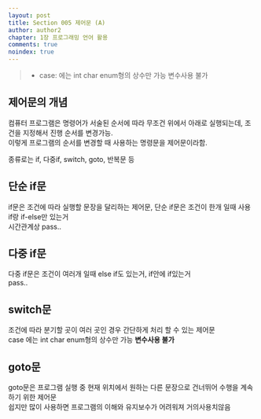 ```yaml
---
layout: post
title: Section 005 제어문 (A)
author: author2
chapter: 1장 프로그래밍 언어 활용
comments: true
noindex: true
---
```

>- case: 에는 int char enum형의 상수만 가능 변수사용 불가

## 제어문의 개념

컴퓨터 프로그램은 명령어가 서술된 순서에 따라 무조건 위에서 아래로 실행되는데, 조건을 지정해서 진행 순서를 변경가능.    
이렇게 프로그램의 순서를 변경할 때 사용하는 명령문을 제어문이라함.

종류로는 if, 다중if, switch, goto, 반복문 등

## 단순 if문

if문은 조건에 따라 실행할 문장을 달리하는 제어문, 단순 if문은 조건이 한개 일때 사용 if랑 if-else만 있는거     
시간관계상 pass..

## 다중 if문

다중 if문은 조건이 여러개 일때 else if도 있는거, if안에 if있는거     
pass..

## switch문

조건에 따라 분기할 곳이 여러 곳인 경우 간단하게 처리 할 수 있는 제어문    
case 에는 int char enum형의 상수만 가능 **변수사용 불가**

## goto문

goto문은 프로그램 실행 중 현재 위치에서 원하는 다른 문장으로 건너뛰어 수행을 계속하기 위한 제어문    
쉽지만 많이 사용하면 프로그램의 이해와 유지보수가 어려워져 거의사용치않음
